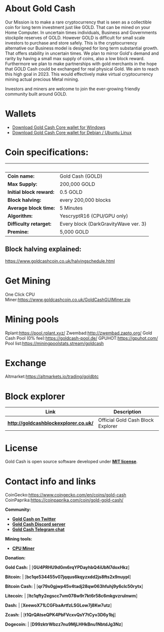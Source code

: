 # About Gold Cash
Our Mission is to make a rare cryptocurrency that is seen as a collectible coin for long term investment just like GOLD. That can be mined on your Home Computer. In uncertain times individuals, Business and Governments stockpile reserves of GOLD. However GOLD is difficult for small scale investors to purchase and store safely. This is the cryptocurrency alternative our Business model is designed for long term substantial growth. That offers stability in uncertain times. We plan to mirror Gold's demand and rarity by having a small max supply of coins, also a low block reward. Furthermore we plan to make partnerships with gold merchants in the hope that GOLD Cash could be exchanged for real physical Gold. We aim to reach this high goal in 2023. This would effectively make virtual cryptocurrency mining actual precious Metal mining.

Investors and miners are welcome to join the ever-growing friendly community built around GOLD.

# Wallets
- [Download Gold Cash Core wallet for Windows]()
- [Download Gold Cash Core wallet for Debian / Ubuntu Linux](https://github.com/Rtid-Platform/Rtid-Platform/releases/)


# Coin specifications:
&nbsp; | &nbsp;
------ | ------
**Coin name:** | Gold Cash (GOLD)
**Max Supply:** | 200,000 GOLD
**Initial block reward:** | 0.5 GOLD
**Block halving:** | every 200,000 blocks
**Average block time:** | 5 Minutes
**Algorithm:** | YescryptR16 (CPU/GPU only)
**Difficulty retarget:** | Every block (DarkGravityWave ver. 3)
**Premine:** | 5,000 GOLD

## Block halving explained:

https://www.goldcashcoin.co.uk/halvingschedule.html

# Get Mining
One Click CPU Miner:https://www.goldcashcoin.co.uk/GoldCashGUIMiner.zip

# Mining pools
Rplant:https://pool.rplant.xyz/
Zwembad:http://zwembad.zapto.org/
Gold Cash Pool (0% fee):https://goldcash-pool.de/
GPUHOT:https://gpuhot.com/
Pool list:https://miningpoolstats.stream/goldcash


# Exchange
Altmarket:https://altmarkets.io/trading/goldbtc

# Block explorer

Link | Description
---- | -----------
**http://goldcashblockexplorer.co.uk/** | Official Gold Cash Block Explorer

# License

Gold Cash is open source software developed under [**MIT license**](./LICENSE).

# Contact info and links
CoinGecko:https://www.coingecko.com/en/coins/gold-cash
CoinPaprika:https://coinpaprika.com/coin/gold-gold-cash/


**Community:**

- [**Gold Cash on Twitter**](https://twitter.com/GOLD_Cash_Coin)
- [**Gold Cash Discord server**](https://discord.gg/4Ksenhe)
- [**Gold Cash Telegram chat**](https://t.me/joinchat/Hz5vPxZKgv2kGzsFBizldw)


**Mining tools:**
- [**CPU Miner**](https://github.com/JayDDee/cpuminer-opt)



**Donation:**

**Gold Cash:** | [**GU4PRHU9dGm6rqYPDayhbQ4iUbN7doxHkz**]

**Bitcoin:** | [**bc1qe534455v07jqqus6kqyzxdd2js8fts2x9nuypl**]

**Bitcoin Cash:** | [**qr79s0gjwp45v4tadj28qw063hfuhj9y6clc50rytx**]

**Litecoin:** | [**ltc1qfty2egscc7vm078w9r7kt6r58c6mkgvzrulnwm**]

**Dash:** | [**XeewoX71LCGFbaArtfzLSGLow7j8Kw7utz**]

**Zcash:** | [**t1QrQAtseQPK4PbFVcxvQsY7tCyv3D6y1bj**]

**Dogecoin:** | [**D99zktrWbzz7nu9MjLHHkBnu1NbtdJg3Nz**]
